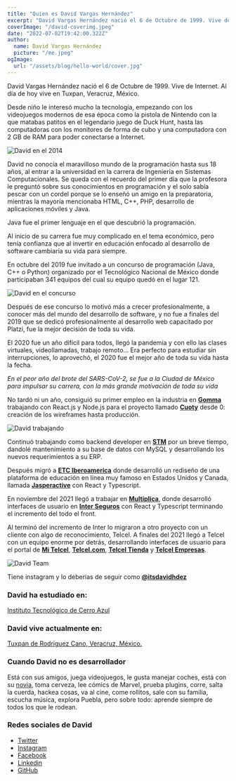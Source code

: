 ```yaml
---
title: "Quien es David Vargas Hernández"
excerpt: "David Vargas Hernández nació el 6 de Octubre de 1999. Vive de Internet. Al día de hoy vive en Tuxpan, Veracruz, México."
coverImage: "/david-coverimg.jpeg"
date: "2022-07-02T19:42:00.322Z"
author:
  name: David Vargas Hernández
  picture: "/me.jpeg"
ogImage:
  url: "/assets/blog/hello-world/cover.jpg"
---
```


David Vargas Hernández nació el 6 de Octubre de 1999. Vive de Internet. Al día de hoy vive en Tuxpan, Veracruz, México.

Desde niño le interesó mucho la tecnología, empezando con los videojuegos modernos de esa época como la pistola de Nintendo con la que matabas patitos en el legendario juego de Duck Hunt, hasta las computadoras con los monitores de forma de cubo y una computadora con 2 GB de RAM para poder conectarse a Internet.

![David en el 2014](/david-2014.jpeg)

David no conocía el maravilloso mundo de la programación hasta sus 18 años, al entrar a la universidad en la carrera de Ingeniería en Sistemas Computacionales. Se queda con el recuerdo del primer día que la profesora le preguntó sobre sus conocimientos en programación y el solo sabía pescar con un cordel porque se lo enseñó un amigo en la preparatoria, mientras la mayoría mencionaba HTML, C++, PHP, desarrollo de aplicaciones móviles y Java.

Java fue el primer lenguaje en el que descubrió la programación.

Al inicio de su carrera fue muy complicado en el tema económico, pero tenía confianza que al invertir en educación enfocado al desarrollo de software cambiaría su vida para siempre.

En octubre del 2019 fue invitado a un concurso de programación (Java, C++ o Python) organizado por el Tecnológico Nacional de México donde participaban 341 equipos del cual su equipo quedó en el lugar 121.

![David en el concurso](/david-itca.png)

Después de ese concurso lo motivó más a crecer profesionalmente, a conocer más del mundo del desarrollo de software, y no fue a finales del 2019 que se dedicó profesionalmente al desarrollo web capacitado por Platzi, fue la mejor decisión de toda su vida.

El 2020 fue un año difícil para todos, llegó la pandemia y con ello las clases virtuales, videollamadas, trabajo remoto... Era perfecto para estudiar sin interrupciones, lo aprovechó, el 2020 fue el mejor año de toda su vida hasta la fecha.

_En el peor año del brote del SARS-CoV-2, se fue a la Ciudad de México para impulsar su carrera, con la más grande motivación de toda su vida_

No tardó ni un año, consiguió su primer empleo en la industria en [**Gomma**](https://www.facebook.com/ProyectoGomma/) trabajando con React.js y Node.js para el proyecto llamado [**Cuoty**](https://cuoty.com/) desde 0: creación de los wireframes hasta producción.

![David trabajando](/david-working2.jpeg)

Continuó trabajando como backend developer en [**STM**](https://stmseguridad.com/) por un breve tiempo, dandolé mantenimiento a su base de datos con MySQL y desarrollando los nuevos requerimientos a su ERP.

Después migró a [**ETC Iberoamerica**](https://etciberoamerica.com/) donde desarrolló un rediseño de una plataforma de educación en línea muy famoso en Estados Unidos y Canada, llamada [**Jasperactive**](https://jasperactive.com/) con React y Typescript.

En noviembre del 2021 llegó a trabajar en [**Multiplica**](https://www.multiplica.com/en/), donde desarrolló interfaces de usuario en [**Inter Seguros**](https://inter.mx/) con React y Typescript terminando el incremento del todo el front.

Al terminó del incremento de Inter lo migraron a otro proyecto con un cliente con algo de reconocimiento, Telcel.
A finales del 2021 llegó a Telcel con un equipo enorme por detrás, desarrollando interfaces de usuario para el portal de [**Mi Telcel**](https://www.mitelcel.com/mitelcel/login), [**Telcel.com**](https://www.telcel.com/), [**Telcel Tienda**](https://www.telcel.com/personas/equipos/telefonos-y-smartphones) y [**Telcel Empresas**](https://www.telcel.com/empresas).

![David Team](/david-team.jpeg)

Tiene instagram y lo deberías de seguir como [**@itsdavidhdez**](https://www.instagram.com/itsdavidhdez/)

### David ha estudiado en:

[Instituto Tecnológico de Cerro Azul](https://cerroazul.tecnm.mx//)

### David vive actualmente en:

[Tuxpan de Rodriguez Cano, Veracruz, México.](https://www.google.com/maps?q=tuxpan+de+rodr%C3%ADguez+cano&rlz=1C5CHFA_enMX987MX987&um=1&ie=UTF-8&sa=X&ved=2ahUKEwimxtmE78b4AhXHDEQIHdfNDCoQ_AUoAXoECAIQAw)

### Cuando David no es desarrollador

Está con sus amigos, juega videojuegos, le gusta manejar coches, está con su [novia](https://www.instagram.com/maffortega17/), toma cerveza, lee cómics de Marvel, prueba plugins, corre, salta la cuerda, hackea cosas, va al cine, come rollitos, sale con su familia, escucha música, explora Puebla, pero sobre todo: aprende siempre de todos los que le rodean.

### Redes sociales de David

- [Twitter](https://twitter.com/ItsDavidHdez)
- [Instagram](https://www.instagram.com/itsdavidhdez/)
- [Facebook](https://www.facebook.com/angeldavid.vargashernandez)
- [Linkedin](https://www.linkedin.com/in/david-vargas-hern%C3%A1ndez-677183189/)
- [GitHub](https://github.com/ItsDavidHdez)
